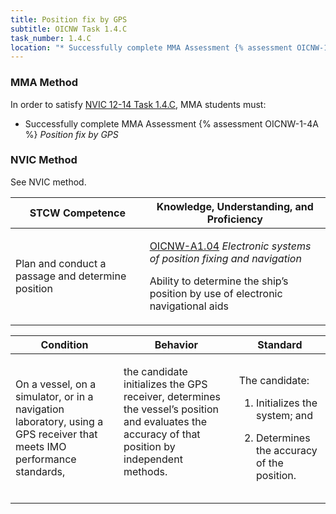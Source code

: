 ```yaml
---
title: Position fix by GPS
subtitle: OICNW Task 1.4.C 
task_number: 1.4.C
location: "* Successfully complete MMA Assessment {% assessment OICNW-1-4A %} *Position fix by GPS*" 
---
```



### MMA Method

In order to satisfy  [NVIC 12-14  Task  1.4.C]({{site.baseurl}}/assets/images/nvic-12-14.pdf), MMA students must:

* Successfully complete MMA Assessment {% assessment OICNW-1-4A %} *Position fix by GPS*


### NVIC Method

<a onclick="togglevisibility('nvic_methods')" >See NVIC method.</a>

<div id='nvic_methods' class='hide'>

<table>
<thead>
<tr>
<th class='forty'> STCW Competence </th>
<th class='sixty'> Knowledge, Understanding, and Proficiency </th>
</tr>
</thead>




<tbody>
<tr><td markdown='1'>

Plan and conduct a passage and determine position

</td><td markdown='1'>

[OICNW-A1.04](../../tables/21.html#OICNW-A1.04) *Electronic systems of position fixing and navigation*

Ability to determine the ship’s position by use of electronic navigational aids 


</td></tr>


</tbody>
</table>


<table>
<thead>
<tr><th class='twenty'>  Condition </th><th class='twenty'> Behavior </th><th  class='sixty'>Standard </th></tr>
</thead>
<tbody >



<tr><td markdown='1'>

On a vessel, on a simulator, or in a navigation laboratory, using a GPS receiver that meets IMO performance standards,

</td><td markdown='1'>

the candidate initializes the GPS receiver, determines the vessel’s position and evaluates the accuracy of that position by independent methods.

<br>

<div class="tooltip">
<span class="tooltiptext">
</span>
</div>


</td><td markdown='1'>

The candidate:

1. Initializes the system; and

2. Determines the accuracy of the position.

</td></tr>
</tbody>
</table>
</div>
